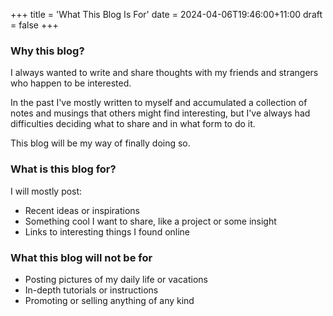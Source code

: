 +++
title = 'What This Blog Is For'
date = 2024-04-06T19:46:00+11:00
draft = false
+++

### Why this blog?
I always wanted to write and share thoughts with my friends and strangers who happen to be interested.

In the past I've mostly written to myself and accumulated a collection of notes and musings that others might find interesting, but I've always had difficulties deciding what to share and in what form to do it.

This blog will be my way of finally doing so. 

### What is this blog for?
I will mostly post:
- Recent ideas or inspirations
- Something cool I want to share, like a project or some insight
- Links to interesting things I found online

### What this blog will not be for
- Posting pictures of my daily life or vacations
- In-depth tutorials or instructions
- Promoting or selling anything of any kind
